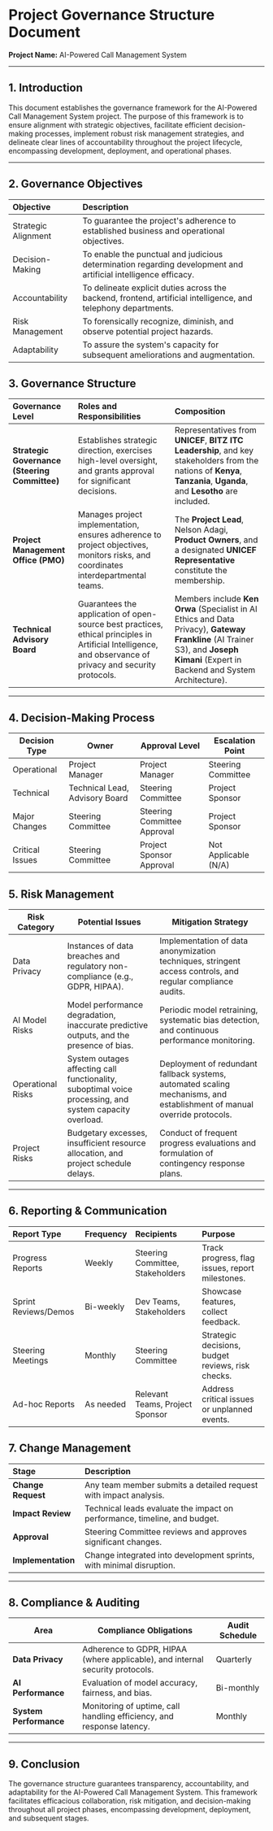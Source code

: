 # **Project Governance Structure Document**

**Project Name:** AI-Powered Call Management System

---

## **1\. Introduction**

This document establishes the governance framework for the AI-Powered Call Management System project. The purpose of this framework is to ensure alignment with strategic objectives, facilitate efficient decision-making processes, implement robust risk management strategies, and delineate clear lines of accountability throughout the project lifecycle, encompassing development, deployment, and operational phases.

---

## **2\. Governance Objectives**

| Objective | Description |
| :---- | :---- |
| Strategic Alignment | To guarantee the project's adherence to established business and operational objectives. |
| Decision-Making | To enable the punctual and judicious determination regarding development and artificial intelligence efficacy. |
| Accountability | To delineate explicit duties across the backend, frontend, artificial intelligence, and telephony departments. |
| Risk Management | To forensically recognize, diminish, and observe potential project hazards. |
| Adaptability | To assure the system's capacity for subsequent ameliorations and augmentation. |

## **3\. Governance Structure**

| Governance Level | Roles and Responsibilities | Composition |
| :---- | :---- | :---- |
| **Strategic Governance (Steering Committee)** | Establishes strategic direction, exercises high-level oversight, and grants approval for significant decisions. | Representatives from **UNICEF**, **BITZ ITC Leadership**, and key stakeholders from the nations of **Kenya**, **Tanzania**, **Uganda**, and **Lesotho** are included. |
| **Project Management Office (PMO)** | Manages project implementation, ensures adherence to project objectives, monitors risks, and coordinates interdepartmental teams. | The **Project Lead**, Nelson Adagi, **Product Owners**, and a designated **UNICEF Representative** constitute the membership. |
| **Technical Advisory Board** | Guarantees the application of open-source best practices, ethical principles in Artificial Intelligence, and observance of privacy and security protocols. | Members include **Ken Orwa** (Specialist in AI Ethics and Data Privacy), **Gateway Frankline** (AI Trainer S3), and **Joseph Kimani** (Expert in Backend and System Architecture). |

---

## **4\. Decision-Making Process**

| Decision Type | Owner | Approval Level | Escalation Point |
| ----- | ----- | ----- | ----- |
| Operational | Project Manager | Project Manager | Steering Committee |
| Technical | Technical Lead, Advisory Board | Steering Committee | Project Sponsor |
| Major Changes | Steering Committee | Steering Committee Approval | Project Sponsor |
| Critical Issues | Steering Committee | Project Sponsor Approval | Not Applicable (N/A) |

## **5\. Risk Management**

| Risk Category | Potential Issues | Mitigation Strategy |
| ----- | ----- | ----- |
| Data Privacy | Instances of data breaches and regulatory non-compliance (e.g., GDPR, HIPAA). | Implementation of data anonymization techniques, stringent access controls, and regular compliance audits. |
| AI Model Risks | Model performance degradation, inaccurate predictive outputs, and the presence of bias. | Periodic model retraining, systematic bias detection, and continuous performance monitoring. |
| Operational Risks | System outages affecting call functionality, suboptimal voice processing, and system capacity overload. | Deployment of redundant fallback systems, automated scaling mechanisms, and establishment of manual override protocols. |
| Project Risks | Budgetary excesses, insufficient resource allocation, and project schedule delays. | Conduct of frequent progress evaluations and formulation of contingency response plans. |

---

## **6\. Reporting & Communication**

| Report Type | Frequency | Recipients | Purpose |
| :---- | :---- | :---- | :---- |
| Progress Reports | Weekly | Steering Committee, Stakeholders | Track progress, flag issues, report milestones. |
| Sprint Reviews/Demos | Bi-weekly | Dev Teams, Stakeholders | Showcase features, collect feedback. |
| Steering Meetings | Monthly | Steering Committee | Strategic decisions, budget reviews, risk checks. |
| Ad-hoc Reports | As needed | Relevant Teams, Project Sponsor | Address critical issues or unplanned events. |

## 

## **7\. Change Management**

| Stage | Description |
| :---- | :---- |
| **Change Request** | Any team member submits a detailed request with impact analysis. |
| **Impact Review** | Technical leads evaluate the impact on performance, timeline, and budget. |
| **Approval** | Steering Committee reviews and approves significant changes. |
| **Implementation** | Change integrated into development sprints, with minimal disruption. |

---

## **8\. Compliance & Auditing**

| Area | Compliance Obligations | Audit Schedule |
| ----- | ----- | ----- |
| **Data Privacy** | Adherence to GDPR, HIPAA (where applicable), and internal security protocols. | Quarterly |
| **AI Performance** | Evaluation of model accuracy, fairness, and bias. | Bi-monthly |
| **System Performance** | Monitoring of uptime, call handling efficiency, and response latency. | Monthly |

---

## **9\. Conclusion**

The governance structure guarantees transparency, accountability, and adaptability for the AI-Powered Call Management System. This framework facilitates efficacious collaboration, risk mitigation, and decision-making throughout all project phases, encompassing development, deployment, and subsequent stages.
